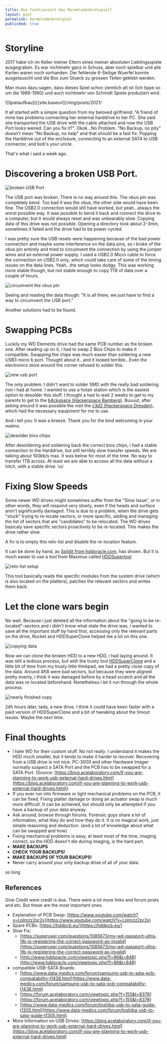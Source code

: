 ```yaml
---
title: Wie funktioniert das Marmeladenbrotspiel?
layout: post
permalink: marmeladenbrotspiel
published: true
---
```

# Storyline
2017 habe ich im Keller meiner Eltern eines meiner absoluten Lieblingsspiele ausgegraben. Es war nichtmehr ganz in Schuss, aber noch spielbar und alle Karten waren noch vorhanden. Der fehlende 6-Seitige Wuerfel konnte ausgetauscht und die Box zum Glueck zu grossen Teilen geklebt werden.

Man muss dazu sagen, dass dieses Spiel schon ziemlich alt ist (Ich tippe so um die 1989-1990) und auch nichtmehr von Schmidt Spiele produziert wird.

![Spielaufbau]({{site.baseurl}}/img/posts/2021/


It all started with a simple question from my beloved girlfriend: "A friend of mine has problems connecting her external harddrive to her PC. She said she transported the USB drive with the cable attached and now the USB Port looks weired. Can you fix it?". Okok...No Problem. "No Backup, no pity" doesn't mean "No Backup, no help" and that should be a fast fix. Popping the Harddrive out of the enclosure, connecting to an external SATA to USB connector, and bob's your uncle.

That's what i said a week ago. 

# Discovering a broken USB Port.

![broken USB Port]({{site.baseurl}}/img/posts/2019/ab4c95d2-6f0e-4039-80ff-a05c948703ae.jpeg)

The USB port was broken. There is no way around this. The vbus pin was completely bend. Too bad it was the vbus, the other side would have been fine. The USB2.0 connection would still have worked, but yeah...always the worst possible way. It was possible to bend it back and connect the drive to a computer, but it would always reset and was unbearably slow. Copying data of this drive was not possible. Opening a directory took about 2-3min, sometimes it failed and the drive had to be power cycled.

I was pretty sure the USB resets were happening because of the bad power connection and maybe some interference on the data pins, so i broke of the vbus pin entirely and tried to circumvent the connection by using the jumper wires and an external power supply. I used a USB2.0 Micro cable to force the connection on USB2.0 only, which could take care of some of the timing issues on the data lines. Yeah...the setup looks dodgy. This was working more stable though, but not stable enough to copy 1TB of data over a couple of hours. 

![circumvent the vbus pin]({{site.baseurl}}/img/posts/2019/IMG_20191113_130620.jpg)

Seeing and reading the data though: "It is all there, we just have to find a way to circumvent the USB port."

Another solutions had to be found.

# Swapping PCBs

Luckily my WD Elements drive had the same PCB number as the broken one. After reading up on it, i had to swap 2 Bios Chips to make it compatible. Swapping the chips was much easier than soldering a new USB3 micro b port. Thought about it...and it looked terrible...Even the electronics store around the corner refused to solder this.

![new usb port]({{site.baseurl}}/img/posts/2019/7b47c0bd-f3bb-4819-a530-ba1724135ab2.jpeg)

The only problem: I didn't want to solder SMD with the really bad soldering iron i had at home. I wanted to use a hotair station which is the easiest option to desolder this stuff. I thought a had to wait 2 weeks to get to my parents to get to the [b4ckspace (Hackerspace Bamberg)](https://www.hackerspace-bamberg.de/). Buuuut, after asking around it was possible the visit the [c3d2 (Hackerspace Dresden)](https://c3d2.de/), which had the necessary equipment for me to use. 

And i tell you: It was a breeze. Thank you for the kind welcoming in your realms.

![desolder bios chips]({{site.baseurl}}/img/posts/2019/446b03d2-4be4-4d9c-88ea-7e7a2c478f18.jpeg)

After desoldering and soldering back the correct bios chips, i had a stable connection to the Harddrive, but still terribly slow transfer speeds. We are talking about 100kb/s max. It was below for most of the time. No way to transfer 1TB across. At least we are able to access all the data without a hitch, with a stable drive. \o/

# Fixing Slow Speeds

Some newer WD drives might sometimes suffer from the "Slow Issue", or in other words, they will respond very slowly, even if the heads and surface aren't significantly damaged.
This is due to a problem, when the drive gets "stuck" trying to re-locate sectors, or more specific, adding and managing the list of sectors that are "candidates" to be relocated. The WD drives basicaly save specific sectors proactively to be re-located. This makes the drive rather slow.

A fix is to empty this relo-list and disable the re-location feature. 

It can be done by hand, as [Spildit from hddoracle.com](http://www.hddoracle.com/viewtopic.php?f=86&t=848), has shown. But it is much easier to use a tool from Maximus called [HDDSupertool](http://www.sdcomputingservice.com/hddsupertool)

![relo-list setup]({{site.baseurl}}/img/posts/2019/65b17103-31c8-4e47-a8ab-31cd653b2763.jpeg)

This tool basically reads the specific modules from the system drive (which is also located on the platters), patches the relevant sectors and writes them back.

# Let the clone wars begin

No wait. Because i just deleted all the information about the "going to be re-located"-sectors and i didn't know what state the drive was, i wanted to save all the important stuff by hand first, accessing only the relevant parts on the drive, Rocket and HDDSuperClone helped me a lot on this one. 

![copying data]({{site.baseurl}}/img/posts/2019/86e5bd49-5783-489a-9d58-780bf5817bba.jpeg)

Now we can clone the broken HDD to a new HDD, i had laying around. It was still a tedious process, but with the trusty tool [HDDSuperClone](http://www.sdcomputingservice.com/hddsuperclone) and a little bit of time from my trusty little thinkpad, we had a pretty close copy of the data. Around 4KB were bad sectors, but because they were aligned pretty evenly, i think it was damaged before by a head scratch and all the data was re-located beforehand. Nonetheless i let it run through the whole process.

![nearly finished copy]({{site.baseurl}}/img/posts/2019/IMG_20191115_130620.png)

24h hours later, tada, a new drive. I think it could have been faster with a paid version of HDDSuperClone and a bit of tweaking about the timout issues. Maybe the next time.

# Final thoughts

* I hate WD for their custom stuff. No not really. I understand it makes the HDD much smaller, but it tends to make it harder to recover. Recovering from a USB drive is not nice. PC-3000 and other Hardware Imager normally suspect a SATA Port and the PCB has to be swapped for a SATA Port. (Source: [https://blog.acelaboratory.com/if-you-are-planning-to-work-usb-external-hard-drives.html](https://blog.acelaboratory.com/if-you-are-planning-to-work-usb-external-hard-drives.html))
* If you ever run into firmware or light mechanical problems on the PCB, it can be fixed. Fixing platter damage or doing an actuator swap is much more difficult. It can be achieved, but should only be attempted if you have a backup of your data anyway.
* Ask around, browse through forums. Forensic guys share a lot of information, what they do and how they do it. It is no magical work, just simple reasoning and deduction. (and a lot of knowledge about what can be swapped and how)
* Fixing mechanical problems is easy, at least most of the time, imaging correct, so the HDD doesn't die during imaging, is the hard part.
* **MAKE BACKUPS**
* **CHECK YOUR BACKUPS!**
* **MAKE BACKUPS OF YOUR BACKUPS!**
* Never carry around your only backup drive of all of your data.

so long

## References
Give Credit were credit is due. There were a lot more links and forum posts and etc. But these are the most important ones.

* Explanation of PCB Swap: [https://www.youtube.com/watch?v=LpImzz2pr2s](https://www.youtube.com/watch?v=LpImzz2pr2s)
* Spare PCBs: [https://hddpcb.eu/](https://hddpcb.eu/)
* Slow Fix: 
    * [https://superuser.com/questions/1085673/my-wd-passport-ultra-1tb-is-registering-the-correct-password-as-invalid](https://superuser.com/questions/1085673/my-wd-passport-ultra-1tb-is-registering-the-correct-password-as-invalid)
    * [http://www.hddoracle.com/viewtopic.php?f=86&t=848](http://www.hddoracle.com/viewtopic.php?f=86&t=848)
* compatible USB-SATA Boards:
    * [https://www.data-medics.com/forum/samsung-usb-to-sata-pcb-compatability-t1438.html](https://www.data-medics.com/forum/samsung-usb-to-sata-pcb-compatability-t1438.html)
    * [https://forum.acelaboratory.com/viewtopic.php?f=155&t=8376](https://forum.acelaboratory.com/viewtopic.php?f=155&t=8376)
    * [https://www.data-medics.com/forum/toshiba-usb-to-sata-guide-t1305.html](https://www.data-medics.com/forum/toshiba-usb-to-sata-guide-t1305.html)
* More Information on USB Drives: [https://blog.acelaboratory.com/if-you-are-planning-to-work-usb-external-hard-drives.html](https://blog.acelaboratory.com/if-you-are-planning-to-work-usb-external-hard-drives.html)
